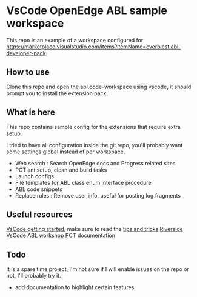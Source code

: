 # VsCode OpenEdge ABL sample workspace

This repo is an example of a workspace configured for https://marketplace.visualstudio.com/items?itemName=cverbiest.abl-developer-pack.

## How to use

Clone this repo and open the abl.code-workspace using vscode, it should prompt you to install the extension pack.

## What is here

This repo contains sample config for the extensions that require extra setup.

I tried to have all configuration inside the git repo, you'll probably want some settings global instead of per workspace.

* Web search : Search OpenEdge docs and Progress related sites
* PCT ant setup, clean and build tasks 
* Launch configs
* File templates for ABL class enum interface procedure
* ABL code snippets
* Replace rules : Remove user info, useful for posting log fragments 

## Useful resources
[VsCode getting started](https://code.visualstudio.com/docs/getstarted/getting-started), make sure to read the [tips and tricks](https://code.visualstudio.com/docs/getstarted/tips-and-tricks)
[Riverside VsCode ABL workshop](https://wiki.rssw.eu/workshop/01-Install)
[PCT documentation](https://github.com/Riverside-Software/pct/wiki/) 

## Todo

It is a spare time project, I'm not sure if I will enable issues on the repo or not, I'll probably try it. 

* add documentation to highlight certain features